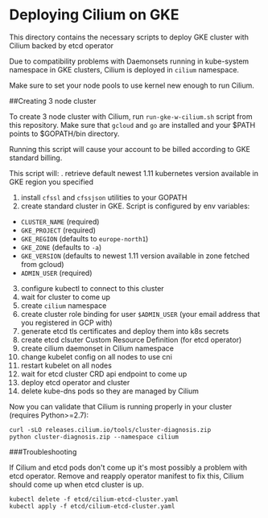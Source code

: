 # Deploying Cilium on GKE

This directory contains the necessary scripts to deploy GKE cluster with Cilium backed by etcd operator

Due to compatibility problems with Daemonsets running in kube-system namespace in GKE clusters, Cilium is deployed in `cilium` namespace.

Make sure to set your node pools to use kernel new enough to run Cilium.

##Creating 3 node cluster

To create 3 node cluster with Cilium, run `run-gke-w-cilium.sh` script from this repository.
Make sure that `gcloud` and `go` are installed and your $PATH points to $GOPATH/bin directory.

Running this script will cause your account to be billed according to GKE standard billing.

This script will:
. retrieve default newest 1.11 kubernetes version available in GKE region you specified
1. install `cfssl` and `cfssjson` utilities to your GOPATH
2. create standard cluster in GKE. Script is configured by env variables:
  - `CLUSTER_NAME` (required)
  - `GKE_PROJECT` (required)
  - `GKE_REGION` (defaults to `europe-north1`)
  - `GKE_ZONE` (defaults to `-a`)
  - `GKE_VERSION` (defaults to newest 1.11 version available in zone fetched from gcloud)
  - `ADMIN_USER` (required)
3. configure kubectl to connect to this cluster
4. wait for cluster to come up
5. create `cilium` namespace
6. create cluster role binding for user `$ADMIN_USER` (your email address that you registered in GCP with)
7. generate etcd tls certificates and deploy them into k8s secrets
8. create etcd clsuter Custom Resource Definition (for etcd operator)
9. create cilium daemonset in Cilium namespace
10. change kubelet config on all nodes to use cni
11. restart kubelet on all nodes
12. wait for etcd cluster CRD api endpoint to come up
13. deploy etcd operator and cluster
14. delete kube-dns pods so they are managed by Cilium


Now you can validate that Cilium is running properly in your cluster (requires Python>=2.7):
```
curl -sLO releases.cilium.io/tools/cluster-diagnosis.zip
python cluster-diagnosis.zip --namespace cilium
```

###Troubleshooting

If Cilium and etcd pods don't come up it's most possibly a problem with etcd operator. Remove and reapply operator manifest to fix this, Cilium should come up when etcd cluster is up.

```
kubectl delete -f etcd/cilium-etcd-cluster.yaml
kubectl apply -f etcd/cilium-etcd-cluster.yaml
```
